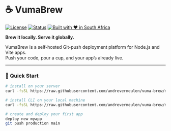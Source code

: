 # ☕ VumaBrew

[![License](https://img.shields.io/badge/license-MIT-green)](LICENSE)
[![Status](https://img.shields.io/badge/status-in_progress-orange)](#)
[![Built with ❤️ in South Africa](https://img.shields.io/badge/built_with_%E2%9D%A4%EF%B8%8F-in_South_Africa-red)](#)


**Brew it locally. Serve it globally.**

VumaBrew is a self-hosted Git-push deployment platform for Node.js and Vite apps.  
Push your code, pour a cup, and your app’s already live.

---

### 🚀 Quick Start

```bash
# install on your server
curl -fsSL https://raw.githubusercontent.com/andrevermeulen/vuma-brew/main/install-server.sh | sudo bash

# install CLI on your local machine
curl -fsSL https://raw.githubusercontent.com/andrevermeulen/vuma-brew/main/install-client.sh | bash

# create and deploy your first app
deploy new myapp
git push production main
